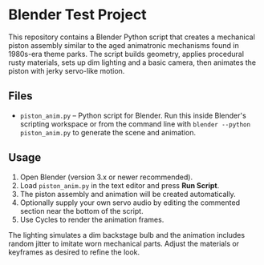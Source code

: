 # Blender Test Project

This repository contains a Blender Python script that creates a mechanical piston assembly similar to the aged animatronic mechanisms found in 1980s-era theme parks. The script builds geometry, applies procedural rusty materials, sets up dim lighting and a basic camera, then animates the piston with jerky servo-like motion.

## Files

- `piston_anim.py` – Python script for Blender. Run this inside Blender's scripting workspace or from the command line with `blender --python piston_anim.py` to generate the scene and animation.

## Usage

1. Open Blender (version 3.x or newer recommended).
2. Load `piston_anim.py` in the text editor and press **Run Script**.
3. The piston assembly and animation will be created automatically.
4. Optionally supply your own servo audio by editing the commented section near the bottom of the script.
5. Use Cycles to render the animation frames.

The lighting simulates a dim backstage bulb and the animation includes random jitter to imitate worn mechanical parts. Adjust the materials or keyframes as desired to refine the look.
